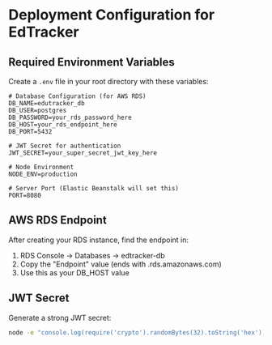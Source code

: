 # Deployment Configuration for EdTracker

## Required Environment Variables

Create a `.env` file in your root directory with these variables:

```env
# Database Configuration (for AWS RDS)
DB_NAME=edutracker_db
DB_USER=postgres
DB_PASSWORD=your_rds_password_here
DB_HOST=your_rds_endpoint_here
DB_PORT=5432

# JWT Secret for authentication
JWT_SECRET=your_super_secret_jwt_key_here

# Node Environment
NODE_ENV=production

# Server Port (Elastic Beanstalk will set this)
PORT=8080
```

## AWS RDS Endpoint
After creating your RDS instance, find the endpoint in:
1. RDS Console → Databases → edtracker-db
2. Copy the "Endpoint" value (ends with .rds.amazonaws.com)
3. Use this as your DB_HOST value

## JWT Secret
Generate a strong JWT secret:
```bash
node -e "console.log(require('crypto').randomBytes(32).toString('hex'))"
``` 